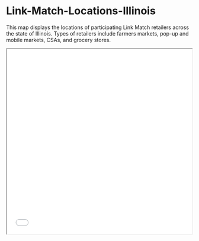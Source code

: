 # Link-Match-Locations-Illinois

This map displays the locations of participating Link Match retailers across the state of Illinois. Types of retailers include farmers markets, pop-up and mobile markets, CSAs, and grocery stores.

<iframe src="LinkUp Website Map.html" height="500" width="500"></iframe>

